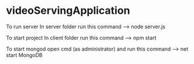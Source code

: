 # videoServingApplication

To run server
In server folder run this command --> node server.js

To start project
In client folder run this command --> npm start

To start mongod
open cmd (as administrator) and run this command --> net start MongoDB
